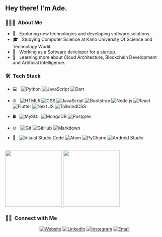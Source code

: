 <h2> Hey there! I'm Ade.</h2>

<h3> 👨🏻‍💻 &nbsp;About Me </h3>

- 🤔 &nbsp; Exploring new technologies and developing software solutions.
- 🎓 &nbsp; Studying Computer Science at Kano University Of Science and Technology Wudil.
- 💼 &nbsp; Working as a Software developer for a startup.
- 🌱 &nbsp; Learning more about Cloud Architecture, Blockchain Development and Artificial Intelligence.

<h3> 🛠 &nbsp;Tech Stack</h3>

- 💻 &nbsp;
  ![Python](https://img.shields.io/badge/-Python-333333?style=flat&logo=python)
 ![JavaScript](https://img.shields.io/badge/-JavaScript-333333?style=flat&logo=javascript)
  ![Dart](https://img.shields.io/badge/-Dart-333333?style=flat&logo=dart)
 
- 🌐 &nbsp;
  ![HTML5](https://img.shields.io/badge/-HTML5-333333?style=flat&logo=HTML5)
  ![CSS](https://img.shields.io/badge/-CSS-333333?style=flat&logo=CSS3&logoColor=1572B6)
  ![JavaScript](https://img.shields.io/badge/javascript-%23323330.svg?style=for-the-flat&logo=javascript)
  ![Bootstrap](https://img.shields.io/badge/-Bootstrap-333333?style=flat&logo=bootstrap&logoColor=563D7C)
  ![Node.js](https://img.shields.io/badge/-Node.js-333333?style=flat&logo=node.js)
  ![React](https://img.shields.io/badge/-React-333333?style=flat&logo=react)
  ![Flutter](https://img.shields.io/badge/Flutter-%2302569B.svg?style=flat&logo=Flutter&logoColor=white)
  ![Next JS](https://img.shields.io/badge/Next-black?style=flat&logo=next.js&logoColor=white)
  ![TailwindCSS](https://img.shields.io/badge/tailwindcss-%2338B2AC.svg?style=flat&logo=tailwind-css&logoColor=white)
- 🛢 &nbsp;
  ![MySQL](https://img.shields.io/badge/-MySQL-333333?style=flat&logo=mysql)
  ![MongoDB](https://img.shields.io/badge/-MongoDB-333333?style=flat&logo=mongodb)
  ![Postgres](https://img.shields.io/badge/postgres-%23316192.svg?style=for-the-flat&logo=postgresql&logoColor=white)
- ⚙️ &nbsp;
  ![Git](https://img.shields.io/badge/-Git-333333?style=flat&logo=git)
  ![GitHub](https://img.shields.io/badge/-GitHub-333333?style=flat&logo=github)
  ![Markdown](https://img.shields.io/badge/-Markdown-333333?style=flat&logo=markdown)
- 🔧 &nbsp;
  ![Visual Studio Code](https://img.shields.io/badge/-Visual%20Studio%20Code-333333?style=flat&logo=visual-studio-code&logoColor=007ACC)
  ![Atom](https://img.shields.io/badge/Atom-%2366595C.svg?style=for-the-flat&logo=atom&logoColor=white)
  ![PyCharm](https://img.shields.io/badge/pycharm-143?style=for-the-flat&logo=pycharm&logoColor=black&color=black&labelColor=green)
  ![Android Studio](https://img.shields.io/badge/Android%20Studio-3DDC84.svg?style=for-the-flat&logo=android-studio&logoColor=white)

<br/>

<a href="https://github.com/ahmadadejumo">
  <img height="180em" src="https://github-readme-stats.vercel.app/api?username=ahmadadejumo&show_icons=true&count_private=true&theme=tokyonight)](https://github.com/ahmadadejumo/github-readme-stats" />
  <img height="180em" src="https://github-readme-stats.vercel.app/api/top-langs/?username=ahmadadejumo&theme=buefy&layout=compact" />
</a>

<br/>

<h3> 🤝🏻 &nbsp;Connect with Me </h3>

<p align="center">
<a href="https://www.adejumoahmad.tech/"><img alt="Website" src="https://img.shields.io/badge/Website-www.aejumoahmad.tech-blue?style=flat-square&logo=google-chrome"></a>
<a href="https://www.linkedin.com/in/ahmad-adejumo-suleiman-143b92172/"><img alt="LinkedIn" src="https://img.shields.io/badge/LinkedIn-Adejumo%20Ahmad%20Suleiman-blue?style=flat-square&logo=linkedin"></a>
<a href="https://www.instagram.com/black__africana/"><img alt="Instagram" src="https://img.shields.io/badge/Instagram-Adejumo__-blue?style=flat-square&logo=instagram"></a>
<a href="mailto:adejumoahmad@gmail.com"><img alt="Email" src="https://img.shields.io/badge/Email-adejumoahmad@gmail.com-blue?style=flat-square&logo=gmail"></a>
</p>
